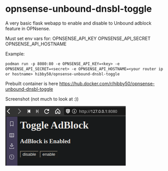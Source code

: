 # opnsense-unbound-dnsbl-toggle
A very basic flask webapp to enable and disable to Unbound adblock feature in OPNsense.

Must set env vars for:
OPNSENSE_API_KEY
OPNSENSE_API_SECRET
OPNSENSE_API_HOSTNAME

Example:
```
podman run -p 8080:80 -e OPNSENSE_API_KEY=<key> -e OPNSENSE_API_SECRET=<secret> -e OPNSENSE_API_HOSTNAME=<your router ip or hostname> hibby50/opnsense-unbound-dnsbl-toggle
```

Prebuilt container is here https://hub.docker.com/r/hibby50/opnsense-unbound-dnsbl-toggle

Screenshot (not much to look at :))

![Screenshot](Screenshot.png)
